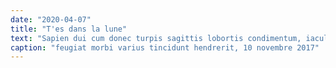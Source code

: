 ```yaml
---
date: "2020-04-07"
title: "T'es dans la lune"
text: "Sapien dui cum donec turpis sagittis lobortis condimentum, iaculis varius et habitant lacus vel feugiat, hendrerit dignissim mattis faucibus tempor inceptos. Justo pellentesque nunc platea inceptos accumsan facilisi convallis, phasellus feugiat morbi varius tincidunt hendrerit, fringilla porta molestie torquent felis turpis."
caption: "feugiat morbi varius tincidunt hendrerit, 10 novembre 2017"
---
```

